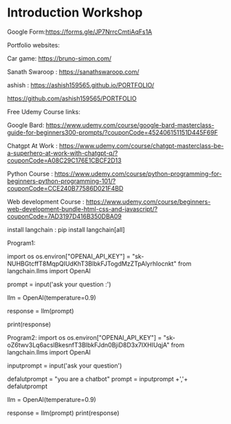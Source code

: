# Introduction Workshop

Google Form:https://forms.gle/JP7NrrcCmtiAqFs1A

Portfolio websites:

Car game: https://bruno-simon.com/

Sanath Swaroop : https://sanathswaroop.com/

ashish :  https://ashish159565.github.io/PORTFOLIO/

https://github.com/ashish159565/PORTFOLIO




Free Udemy Course links:

Google Bard:  https://www.udemy.com/course/google-bard-masterclass-guide-for-beginners300-prompts/?couponCode=452406151151D445F69F

Chatgpt At Work : https://www.udemy.com/course/chatgpt-masterclass-be-a-superhero-at-work-with-chatgpt-q/?couponCode=A08C29C176E1CBCF2D13

Python Course : https://www.udemy.com/course/python-programming-for-beginners-python-programming-101/?couponCode=CCE240B77586D021F4BD

Web development Course : https://www.udemy.com/course/beginners-web-development-bundle-html-css-and-javascript/?couponCode=7AD3197D416B350DBA09



install langchain : pip install langchain[all]



Program1: 

import os 
os.environ["OPENAI_API_KEY"] = "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"
from langchain.llms import OpenAI

prompt = input('ask your question :')

llm = OpenAI(temperature=0.9)

response = llm(prompt) 

print(response)


Program2: 
import os
os.environ["OPENAI_API_KEY"] = "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"
from langchain.llms import OpenAI

inputprompt = input('ask your question')

defalutprompt = "you are a chatbot"
prompt = inputprompt +','+ defalutprompt

llm = OpenAI(temperature=0.9)

response = llm(prompt)
print(response)
